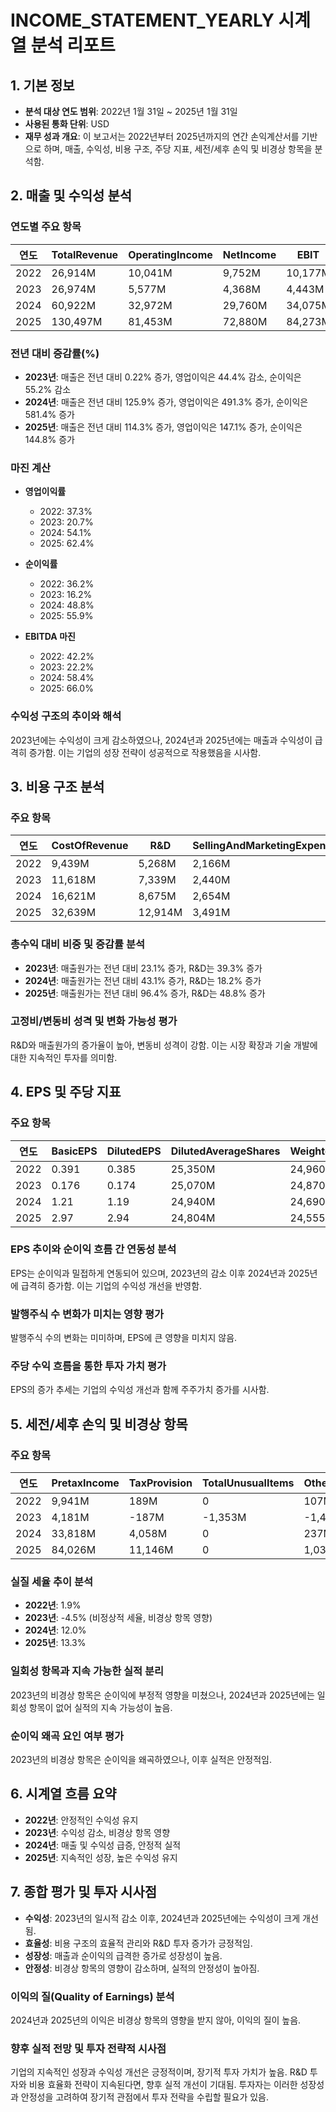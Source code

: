 # INCOME_STATEMENT_YEARLY 시계열 분석 리포트

## 1. 기본 정보

- **분석 대상 연도 범위**: 2022년 1월 31일 ~ 2025년 1월 31일
- **사용된 통화 단위**: USD
- **재무 성과 개요**: 이 보고서는 2022년부터 2025년까지의 연간 손익계산서를 기반으로 하며, 매출, 수익성, 비용 구조, 주당 지표, 세전/세후 손익 및 비경상 항목을 분석함.

## 2. 매출 및 수익성 분석

### 연도별 주요 항목
| 연도 | TotalRevenue | OperatingIncome | NetIncome | EBIT | EBITDA | GrossProfit |
|------|--------------|-----------------|-----------|------|--------|-------------|
| 2022 | 26,914M     | 10,041M         | 9,752M    | 10,177M | 11,351M | 17,475M     |
| 2023 | 26,974M     | 5,577M          | 4,368M    | 4,443M  | 5,986M  | 15,356M     |
| 2024 | 60,922M     | 32,972M         | 29,760M   | 34,075M | 35,583M | 44,301M     |
| 2025 | 130,497M    | 81,453M         | 72,880M   | 84,273M | 86,137M | 97,858M     |

### 전년 대비 증감률(%)
- **2023년**: 매출은 전년 대비 0.22% 증가, 영업이익은 44.4% 감소, 순이익은 55.2% 감소
- **2024년**: 매출은 전년 대비 125.9% 증가, 영업이익은 491.3% 증가, 순이익은 581.4% 증가
- **2025년**: 매출은 전년 대비 114.3% 증가, 영업이익은 147.1% 증가, 순이익은 144.8% 증가

### 마진 계산
- **영업이익률**
  - 2022: 37.3%
  - 2023: 20.7%
  - 2024: 54.1%
  - 2025: 62.4%

- **순이익률**
  - 2022: 36.2%
  - 2023: 16.2%
  - 2024: 48.8%
  - 2025: 55.9%

- **EBITDA 마진**
  - 2022: 42.2%
  - 2023: 22.2%
  - 2024: 58.4%
  - 2025: 66.0%

### 수익성 구조의 추이와 해석
2023년에는 수익성이 크게 감소하였으나, 2024년과 2025년에는 매출과 수익성이 급격히 증가함. 이는 기업의 성장 전략이 성공적으로 작용했음을 시사함.

## 3. 비용 구조 분석

### 주요 항목
| 연도 | CostOfRevenue | R&D | SellingAndMarketingExpense | GeneralAndAdministrativeExpense |
|------|---------------|-----|----------------------------|--------------------------------|
| 2022 | 9,439M        | 5,268M | 2,166M                     | 2,166M                         |
| 2023 | 11,618M       | 7,339M | 2,440M                     | 2,440M                         |
| 2024 | 16,621M       | 8,675M | 2,654M                     | 2,654M                         |
| 2025 | 32,639M       | 12,914M | 3,491M                     | 3,491M                         |

### 총수익 대비 비중 및 증감률 분석
- **2023년**: 매출원가는 전년 대비 23.1% 증가, R&D는 39.3% 증가
- **2024년**: 매출원가는 전년 대비 43.1% 증가, R&D는 18.2% 증가
- **2025년**: 매출원가는 전년 대비 96.4% 증가, R&D는 48.8% 증가

### 고정비/변동비 성격 및 변화 가능성 평가
R&D와 매출원가의 증가율이 높아, 변동비 성격이 강함. 이는 시장 확장과 기술 개발에 대한 지속적인 투자를 의미함.

## 4. EPS 및 주당 지표

### 주요 항목
| 연도 | BasicEPS | DilutedEPS | DilutedAverageShares | WeightedAverageSharesOutstanding |
|------|----------|------------|----------------------|---------------------------------|
| 2022 | 0.391    | 0.385      | 25,350M              | 24,960M                         |
| 2023 | 0.176    | 0.174      | 25,070M              | 24,870M                         |
| 2024 | 1.21     | 1.19       | 24,940M              | 24,690M                         |
| 2025 | 2.97     | 2.94       | 24,804M              | 24,555M                         |

### EPS 추이와 순이익 흐름 간 연동성 분석
EPS는 순이익과 밀접하게 연동되어 있으며, 2023년의 감소 이후 2024년과 2025년에 급격히 증가함. 이는 기업의 수익성 개선을 반영함.

### 발행주식 수 변화가 미치는 영향 평가
발행주식 수의 변화는 미미하며, EPS에 큰 영향을 미치지 않음.

### 주당 수익 흐름을 통한 투자 가치 평가
EPS의 증가 추세는 기업의 수익성 개선과 함께 주주가치 증가를 시사함.

## 5. 세전/세후 손익 및 비경상 항목

### 주요 항목
| 연도 | PretaxIncome | TaxProvision | TotalUnusualItems | OtherIncomeExpense |
|------|--------------|--------------|-------------------|--------------------|
| 2022 | 9,941M       | 189M         | 0                 | 107M               |
| 2023 | 4,181M       | -187M        | -1,353M           | -1,401M            |
| 2024 | 33,818M      | 4,058M       | 0                 | 237M               |
| 2025 | 84,026M      | 11,146M      | 0                 | 1,034M             |

### 실질 세율 추이 분석
- **2022년**: 1.9%
- **2023년**: -4.5% (비정상적 세율, 비경상 항목 영향)
- **2024년**: 12.0%
- **2025년**: 13.3%

### 일회성 항목과 지속 가능한 실적 분리
2023년의 비경상 항목은 순이익에 부정적 영향을 미쳤으나, 2024년과 2025년에는 일회성 항목이 없어 실적의 지속 가능성이 높음.

### 순이익 왜곡 요인 여부 평가
2023년의 비경상 항목은 순이익을 왜곡하였으나, 이후 실적은 안정적임.

## 6. 시계열 흐름 요약

- **2022년**: 안정적인 수익성 유지
- **2023년**: 수익성 감소, 비경상 항목 영향
- **2024년**: 매출 및 수익성 급증, 안정적 실적
- **2025년**: 지속적인 성장, 높은 수익성 유지

## 7. 종합 평가 및 투자 시사점

- **수익성**: 2023년의 일시적 감소 이후, 2024년과 2025년에는 수익성이 크게 개선됨.
- **효율성**: 비용 구조의 효율적 관리와 R&D 투자 증가가 긍정적임.
- **성장성**: 매출과 순이익의 급격한 증가로 성장성이 높음.
- **안정성**: 비경상 항목의 영향이 감소하며, 실적의 안정성이 높아짐.

### 이익의 질(Quality of Earnings) 분석
2024년과 2025년의 이익은 비경상 항목의 영향을 받지 않아, 이익의 질이 높음.

### 향후 실적 전망 및 투자 전략적 시사점
기업의 지속적인 성장과 수익성 개선은 긍정적이며, 장기적 투자 가치가 높음. R&D 투자와 비용 효율화 전략이 지속된다면, 향후 실적 개선이 기대됨. 투자자는 이러한 성장성과 안정성을 고려하여 장기적 관점에서 투자 전략을 수립할 필요가 있음.